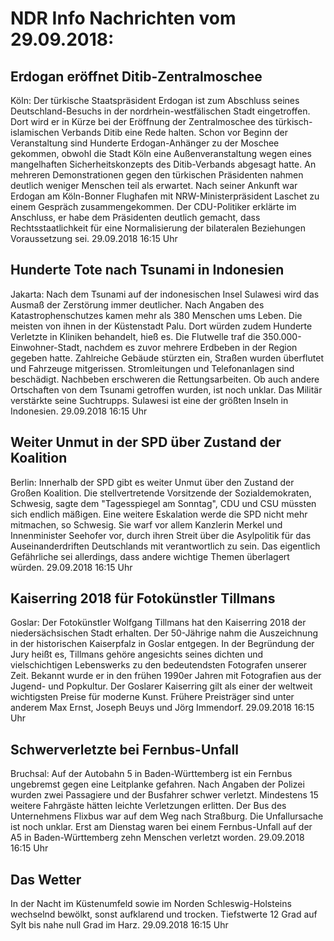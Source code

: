 # NDR Info Nachrichten vom 29.09.2018:


## Erdogan eröffnet Ditib-Zentralmoschee
Köln: Der türkische Staatspräsident Erdogan ist zum Abschluss seines Deutschland-Besuchs in der nordrhein-westfälischen Stadt eingetroffen. Dort wird er in Kürze bei der Eröffnung der Zentralmoschee des türkisch-islamischen Verbands Ditib eine Rede halten. Schon vor Beginn der Veranstaltung sind Hunderte Erdogan-Anhänger zu der Moschee gekommen, obwohl die Stadt Köln eine Außenveranstaltung wegen eines mangelhaften Sicherheitskonzepts des Ditib-Verbands abgesagt hatte. An mehreren Demonstrationen gegen den türkischen Präsidenten nahmen deutlich weniger Menschen teil als erwartet. Nach seiner Ankunft war Erdogan am Köln-Bonner Flughafen mit NRW-Ministerpräsident Laschet zu einem Gespräch zusammengekommen. Der CDU-Politiker erklärte im Anschluss, er habe dem Präsidenten deutlich gemacht, dass Rechtsstaatlichkeit für eine Normalisierung der bilateralen Beziehungen Voraussetzung sei. 29.09.2018 16:15 Uhr 

## Hunderte Tote nach Tsunami in Indonesien
Jakarta: Nach dem Tsunami auf der indonesischen Insel Sulawesi wird das Ausmaß der Zerstörung immer deutlicher. Nach Angaben des Katastrophenschutzes kamen mehr als 380 Menschen ums Leben. Die meisten von ihnen in der Küstenstadt Palu. Dort würden zudem Hunderte Verletzte in Kliniken behandelt, hieß es. Die Flutwelle traf die 350.000-Einwohner-Stadt, nachdem es zuvor mehrere Erdbeben in der Region gegeben hatte. Zahlreiche Gebäude stürzten ein, Straßen wurden überflutet und Fahrzeuge mitgerissen. Stromleitungen und Telefonanlagen sind beschädigt. Nachbeben erschweren die Rettungsarbeiten. Ob auch andere Ortschaften von dem Tsunami getroffen wurden, ist noch unklar. Das Militär verstärkte seine Suchtrupps. Sulawesi ist eine der größten Inseln in Indonesien. 29.09.2018 16:15 Uhr 

## Weiter Unmut in der SPD über Zustand der Koalition
Berlin: Innerhalb der SPD gibt es weiter Unmut über den Zustand der Großen Koalition. Die stellvertretende Vorsitzende der Sozialdemokraten, Schwesig, sagte dem "Tagesspiegel am Sonntag", CDU und CSU müssten sich endlich mäßigen. Eine weitere Eskalation werde die SPD nicht mehr mitmachen, so Schwesig. Sie warf vor allem Kanzlerin Merkel und Innenminister Seehofer vor, durch ihren Streit über die Asylpolitik für das Auseinanderdriften Deutschlands mit verantwortlich zu sein. Das eigentlich Gefährliche sei allerdings, dass andere wichtige Themen überlagert würden. 29.09.2018 16:15 Uhr 

## Kaiserring 2018 für Fotokünstler Tillmans
Goslar: Der Fotokünstler Wolfgang Tillmans hat den Kaiserring 2018 der niedersächsischen Stadt erhalten. Der 50-Jährige nahm die Auszeichnung in der historischen Kaiserpfalz in Goslar entgegen. In der Begründung der Jury heißt es, Tillmans gehöre angesichts seines dichten und vielschichtigen Lebenswerks zu den bedeutendsten Fotografen unserer Zeit. Bekannt wurde er in den frühen 1990er Jahren mit Fotografien aus der Jugend- und Popkultur. Der Goslarer Kaiserring gilt als einer der weltweit wichtigsten Preise für moderne Kunst. Frühere Preisträger sind unter anderem Max Ernst, Joseph Beuys und Jörg Immendorf. 29.09.2018 16:15 Uhr 

## Schwerverletzte bei Fernbus-Unfall
Bruchsal: Auf der Autobahn 5 in Baden-Württemberg ist ein Fernbus ungebremst gegen eine Leitplanke gefahren. Nach Angaben der Polizei wurden zwei Passagiere und der Busfahrer schwer verletzt. Mindestens 15 weitere Fahrgäste hätten leichte Verletzungen erlitten. Der Bus des Unternehmens Flixbus war auf dem Weg nach Straßburg. Die Unfallursache ist noch unklar. Erst am Dienstag waren bei einem Fernbus-Unfall auf der A5 in Baden-Württemberg zehn Menschen verletzt worden. 29.09.2018 16:15 Uhr 

## Das Wetter
In der Nacht im Küstenumfeld sowie im Norden Schleswig-Holsteins wechselnd bewölkt, sonst aufklarend und trocken. Tiefstwerte 12 Grad auf Sylt bis nahe null Grad im Harz. 29.09.2018 16:15 Uhr 
